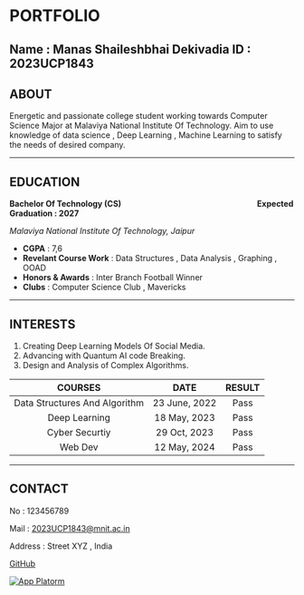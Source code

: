 # PORTFOLIO
Name : Manas Shaileshbhai Dekivadia
ID : 2023UCP1843
---
## ABOUT
Energetic and passionate college student working towards Computer Science Major at Malaviya National Institute Of Technology. Aim to use knowledge of data science , Deep Learning , Machine Learning to satisfy the needs of desired company.

---
## EDUCATION
 **Bachelor Of Technology (CS)** &nbsp;&nbsp;&nbsp;&nbsp;&nbsp;&nbsp;&nbsp;&nbsp;&nbsp;&nbsp;&nbsp;&nbsp;&nbsp;&nbsp;&nbsp;&nbsp;&nbsp;&nbsp;&nbsp;&nbsp;&nbsp;&nbsp;&nbsp;&nbsp;&nbsp;&nbsp;&nbsp;&nbsp;&nbsp;&nbsp;&nbsp;&nbsp;&nbsp;&nbsp;&nbsp;&nbsp;&nbsp;&nbsp;&nbsp;&nbsp;&nbsp;&nbsp;&nbsp;&nbsp;&nbsp;&nbsp;&nbsp;&nbsp;&nbsp;&nbsp;&nbsp;&nbsp;&nbsp;&nbsp;&nbsp;&nbsp;&nbsp;&nbsp;&nbsp;&nbsp;**Expected Graduation : 2027**
 
 _Malaviya National Institute Of Technology, Jaipur_
  
 - **CGPA** : 7,6
 - **Revelant Course Work** : Data Structures , Data Analysis , Graphing , OOAD 
 - **Honors & Awards** : Inter Branch Football Winner
 - **Clubs** : Computer Science Club , Mavericks
---


## INTERESTS
1. Creating Deep Learning Models Of Social Media.
2. Advancing with Quantum AI code Breaking.
3. Design and Analysis of Complex Algorithms.

|COURSES |DATE|RESULT|
|:--:|:--:|:--:|
|Data Structures And Algorithm | 23 June, 2022 | Pass |
|Deep Learning | 18 May, 2023 | Pass |
|Cyber Securtiy | 29 Oct, 2023 | Pass |
|Web Dev | 12 May, 2024 | Pass |

---
## CONTACT
No : 123456789

Mail : 2023UCP1843@mnit.ac.in

Address : Street XYZ , India

[GitHub](https://github.com/)

[![App Platorm](https://mnit.ac.in/Images/about_images/pb_mnit.jpg)](https://mnit.ac.in/)

